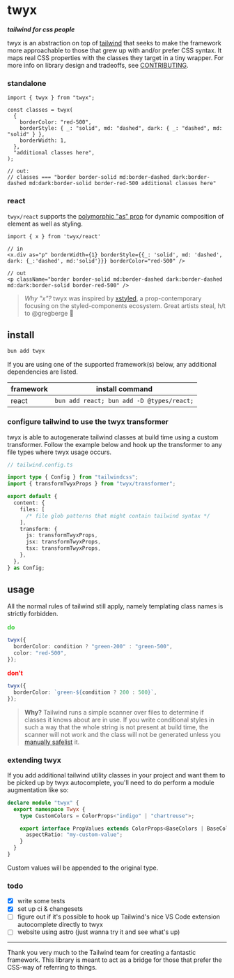 # twyx

**_tailwind for css people_**

twyx is an abstraction on top of [tailwind](https://tailwindcss.com/) that seeks to make the framework more approachable to those that grew up with and/or prefer CSS syntax. It maps real CSS properties with the classes they target in a tiny wrapper. For more info on library design and tradeoffs, see [CONTRIBUTING](./CONTRIBUTING.md).

### standalone

```tsx
import { twyx } from "twyx";

const classes = twyx(
  {
    borderColor: "red-500",
    borderStyle: { _: "solid", md: "dashed", dark: { _: "dashed", md: "solid" } },
    borderWidth: 1,
  },
  "additional classes here",
);

// out:
// classes === "border border-solid md:border-dashed dark:border-dashed md:dark:border-solid border-red-500 additional classes here"
```

### react

`twyx/react` supports the [polymorphic "as" prop](https://www.robinwieruch.de/react-as-prop/) for dynamic composition of element as well as styling.

```tsx
import { x } from 'twyx/react'

// in
<x.div as="p" borderWidth={1} borderStyle={{_: 'solid', md: 'dashed', dark: {_:'dashed', md:'solid'}}} borderColor="red-500" />

// out
<p className="border border-solid md:border-dashed dark:border-dashed md:dark:border-solid border-red-500" />
```

> _Why "x"?_ twyx was inspired by [xstyled](https://xstyled.dev/), a prop-contemporary focusing on the styled-components ecosystem. Great artists steal, h/t to @gregberge :bow:

## install

```sh
bun add twyx
```

If you are using one of the supported framework(s) below, any additional dependencies are listed.

| framework | install command                           |
| --------- | ----------------------------------------- |
| react     | `bun add react; bun add -D @types/react;` |

### configure tailwind to use the twyx transformer

twyx is able to autogenerate tailwind classes at build time using a custom transformer. Follow the example below and hook up the transformer to any file types where twyx usage occurs.

```ts
// tailwind.config.ts

import type { Config } from "tailwindcss";
import { transformTwyxProps } from "twyx/transformer";

export default {
  content: {
    files: [
      /* file glob patterns that might contain tailwind syntax */
    ],
    transform: {
      js: transformTwyxProps,
      jsx: transformTwyxProps,
      tsx: transformTwyxProps,
    },
  },
} as Config;
```

## usage

All the normal rules of tailwind still apply, namely templating class names is strictly forbidden.

<strong style="color: limegreen">do</strong>

```ts
twyx({
  borderColor: condition ? "green-200" : "green-500",
  color: "red-500",
});
```

<strong style="color: red">don't</strong>

```ts
twyx({
  borderColor: `green-${condition ? 200 : 500}`,
});
```

> **Why?** Tailwind runs a simple scanner over files to determine if classes it knows about are in use. If you write
> conditional styles in such a way that the whole string is not present at build time, the scanner will not work and
> the class will not be generated unless you [manually safelist](https://tailwindcss.com/docs/content-configuration#safelisting-classes) it.

### extending twyx

If you add additional tailwind utility classes in your project and want them to be picked up by twyx autocomplete, you'll need to do perform a module augmentation like so:

```ts
declare module "twyx" {
  export namespace Twyx {
    type CustomColors = ColorProps<"indigo" | "chartreuse">;

    export interface PropValues extends ColorProps<BaseColors | BaseColorTransparencies>, CustomColors {
      aspectRatio: "my-custom-value";
    }
  }
}
```

Custom values will be appended to the original type.

### todo

- [x] write some tests
- [x] set up ci & changesets
- [ ] figure out if it's possible to hook up Tailwind's nice VS Code extension autocomplete directly to twyx
- [ ] website using astro (just wanna try it and see what's up)

---

Thank you very much to the Tailwind team for creating a fantastic framework. This library is meant to act as a bridge for those that prefer the CSS-way of referring to things.
